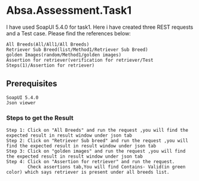 # Absa.Assessment.Task1
I have used SoapUI 5.4.0 for task1.
Here i have created three REST requests and a Test case.
Please find the references below:

	All Breeds(All/All1/All Breeds)
	Retriever Sub Breed(list/Method1/Retriever Sub Breed)
	golden Images(random/Method1/golden images)
	Assertion for retriever(verification for retriever/Test Steps(1)/Assertion for retriever)
  
## Prerequisites
    SoapUI 5.4.0
    Json viewer
    
### Steps to get the Result

    Step 1: Click on "All Breeds" and run the request ,you will find the expected result in result window under json tab
    Step 2: Click on "Retriever Sub breed" and run the request ,you will find the expected result in result window under json tab
    Step 3: Click on "golden images" and run the request ,you will find the expected result in result window under json tab
    Step 4: Click on "Assertion for retriever" and run the request.
            Check assertions tab,You will find Contains- Valid(in green color) which says retriever is present under all breeds list.

